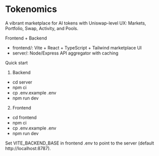 # Tokenomics

A vibrant marketplace for AI tokens with Uniswap-level UX: Markets, Portfolio, Swap, Activity, and Pools.

Frontend + Backend

- frontend/: Vite + React + TypeScript + Tailwind marketplace UI
- server/: Node/Express API aggregator with caching

Quick start

1) Backend
- cd server
- npm ci
- cp .env.example .env
- npm run dev

2) Frontend
- cd frontend
- npm ci
- cp .env.example .env
- npm run dev

Set VITE_BACKEND_BASE in frontend .env to point to the server (default http://localhost:8787).

